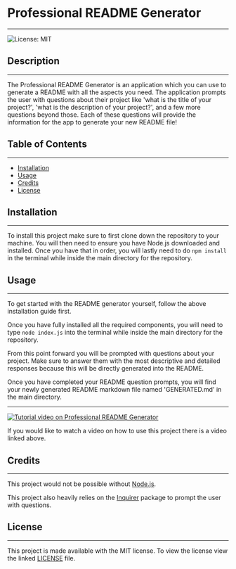 # **Professional README Generator**
---
![License: MIT](https://img.shields.io/badge/License-MIT-yellow.svg)

## **Description**
---
The Professional README Generator is an application which you can use to generate a README with all the aspects you need. The application prompts the user with questions about their project like 'what is the title of your project?', 'what is the description of your project?', and a few more questions beyond those. Each of these questions will provide the information for the app to generate your new README file!

## **Table of Contents**
---

* [Installation](#installation)
* [Usage](#usage)
* [Credits](#credits)
* [License](#license)

## **Installation**
---
To install this project make sure to first clone down the repository to your machine. You will then need to ensure you have Node.js downloaded and installed. Once you have that in order, you will lastly need to do `npm install` in the terminal while inside the main directory for the repository.

## **Usage**
---
To get started with the README generator yourself, follow the above installation guide first.

Once you have fully installed all the required components, you will need to type `node index.js` into the terminal while inside the main directory for the repository.

From this point forward you will be prompted with questions about your project. Make sure to answer them with the most descriptive and detailed responses because this will be directly generated into the README.

Once you have completed your README question prompts, you will find your newly generated README markdown file named 'GENERATED.md' in the main directory.

---

[![Tutorial video on Professional README Generator](https://img.youtube.com/vi/EA_twGpiIw8/0.jpg)](https://www.youtube.com/watch?v=EA_twGpiIw8)

If you would like to watch a video on how to use this project there is a video linked above.

## **Credits**
---
This project would not be possible without [Node.js](https://nodejs.org/en/).

This project also heavily relies on the [Inquirer](https://www.npmjs.com/package/inquirer#prompt) package to prompt the user with questions.

## **License**
---
This project is made available with the MIT license. To view the license view the linked [LICENSE](LICENSE.txt) file.
